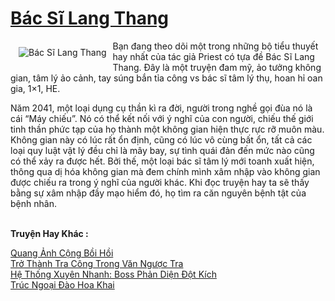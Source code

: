 <a href="https://utruyen.com/bac-si-lang-thang/21563/" title="Bác Sĩ Lang Thang"><h1>Bác Sĩ Lang Thang</h1></a><div style="display:table"><img align="right" style="float: left; padding: 10px;" src="https://utruyen.com/images/story/200x260/bac-si-lang-thang.jpg" alt="Bác Sĩ Lang Thang">Bạn đang theo dõi một trong những bộ tiểu thuyết hay nhất của tác giả Priest có tựa đề Bác Sĩ Lang Thang. Đây là một truyện đam mỹ, ảo tưởng không gian, tâm lý ảo cảnh, tay súng bắn tỉa công vs bác sĩ tâm lý thụ, hoan hỉ oan gia, 1×1, HE.<p></p>Năm 2041, một loại dụng cụ thần kì ra đời, người trong nghề gọi đùa nó là cái “Máy chiếu”. Nó có thể kết nối với ý nghĩ của con người, chiếu thế giới tinh thần phức tạp của họ thành một không gian hiện thực rực rỡ muôn màu. Không gian này có lúc rất ổn định, cũng có lúc vô cùng bất ổn, tất cả các loại quy luật vật lý đều chỉ là mây bay, sự tình quái đản đến mức nào cũng có thể xảy ra được hết. Bởi thế, một loại bác sĩ tâm lý mới toanh xuất hiện, thông qua dị hóa không gian mà đem chính mình xâm nhập vào không gian được chiếu ra trong ý nghĩ của người khác. Khi đọc truyện hay ta sẽ thấy bằng sự xâm nhập đầy mạo hiểm đó, họ tìm ra căn nguyên bệnh tật của bệnh nhân.</div><p><br><b>Truyện Hay Khác :</b></p><a href="https://utruyen.com/quang-anh-cong-boi-hoi/21560/" alt="Quang Ảnh Cộng Bồi Hồi">Quang Ảnh Cộng Bồi Hồi</a><br/><a href="https://dammyh.wordpress.com/2019/11/07/tro-thanh-tra-cong-trong-van-nguoc-tra/" alt="Trở Thành Tra Công Trong Văn Ngược Tra">Trở Thành Tra Công Trong Văn Ngược Tra</a><br/><a href="https://truyenhot2020.wordpress.com/2019/12/11/he-thong-xuyen-nhanh-boss-phan-dien-dot-kich/" alt="Hệ Thống Xuyên Nhanh: Boss Phản Diện Đột Kích">Hệ Thống Xuyên Nhanh: Boss Phản Diện Đột Kích</a><br/><a href="https://github.com/quanluxury/ngontinh_sac/tree/master/truyenhay/21772/" alt="Trúc Ngoại Đào Hoa Khai">Trúc Ngoại Đào Hoa Khai</a><br/>